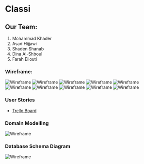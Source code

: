 # Classi

## Our Team:
1. Mohammad Khader
2. Asad Hijjawi
3. Shaden Shanab
4. Dina Al-Shboul
5. Farah Eilouti

### Wireframe:
![Wireframe](/Project%20Files/Classi%20Wireframe-01.jpg)
![Wireframe](/Project%20Files/Classi%20Wireframe-02.jpg)
![Wireframe](/Project%20Files/Classi%20Wireframe-03.jpg)
![Wireframe](/Project%20Files/Classi%20Wireframe-04.jpg)
![Wireframe](/Project%20Files/Classi%20Wireframe-05.jpg)
![Wireframe](/Project%20Files/Classi%20Wireframe-06.jpg)
![Wireframe](/Project%20Files/Classi%20Wireframe-07.jpg)
![Wireframe](/Project%20Files/Classi%20Wireframe-08.jpg)
![Wireframe](/Project%20Files/Classi%20Wireframe-09.jpg)
![Wireframe](/Project%20Files/Classi%20Wireframe-10.jpg)

### User Stories
- [Trello Board](https://trello.com/c/1iRka7IL/2-stories)

### Domain Modelling
![Wireframe](/Project%20Files/Domain%20Modeling.jpg)

### Database Schema Diagram
![Wireframe](/Project%20Files/Database.png)

